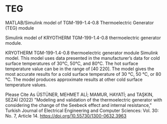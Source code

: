# TEG
MATLAB/Simulink model of TGM-199-1.4-0.8 Thermoelectric Generator (TEG) module

Simulink model of KRYOTHERM TGM-199-1.4-0.8 thermoelectric generator module.

KRYOTHERM TGM-199-1.4-0.8 thermoelectric generator module Simulink model. This model uses data presented in the manufacturer’s data for cold surface temperatures of 30°C, 50°C, and 80°C. The hot surface temperature value can be in the range of [40 220]. The model gives the most accurate results for a cold surface temperature of 30 °C, 50 °C, or 80 °C. The model produces approximate results at other cold surface temperature values.

Please Cite As
ÜSTÜNER, MEHMET ALİ; MAMUR, HAYATİ; and TAŞKIN, SEZAİ (2022) "Modeling and validation of the thermoelectric generator with considering the change of the Seebeck effect and internal resistance," Turkish Journal of Electrical Engineering and Computer Sciences: Vol. 30: No. 7, Article 14. https://doi.org/10.55730/1300-0632.3963
